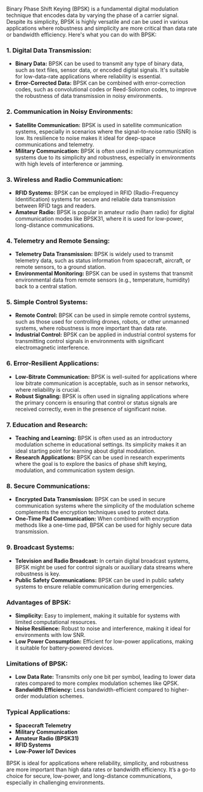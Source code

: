 Binary Phase Shift Keying (BPSK) is a fundamental digital modulation technique that encodes data by varying the phase of a carrier signal. Despite its simplicity, BPSK is highly versatile and can be used in various applications where robustness and simplicity are more critical than data rate or bandwidth efficiency. Here's what you can do with BPSK:

### 1. **Digital Data Transmission:**
   - **Binary Data:** BPSK can be used to transmit any type of binary data, such as text files, sensor data, or encoded digital signals. It's suitable for low-data-rate applications where reliability is essential.
   - **Error-Corrected Data:** BPSK can be combined with error-correction codes, such as convolutional codes or Reed-Solomon codes, to improve the robustness of data transmission in noisy environments.

### 2. **Communication in Noisy Environments:**
   - **Satellite Communication:** BPSK is used in satellite communication systems, especially in scenarios where the signal-to-noise ratio (SNR) is low. Its resilience to noise makes it ideal for deep-space communications and telemetry.
   - **Military Communication:** BPSK is often used in military communication systems due to its simplicity and robustness, especially in environments with high levels of interference or jamming.

### 3. **Wireless and Radio Communication:**
   - **RFID Systems:** BPSK can be employed in RFID (Radio-Frequency Identification) systems for secure and reliable data transmission between RFID tags and readers.
   - **Amateur Radio:** BPSK is popular in amateur radio (ham radio) for digital communication modes like BPSK31, where it is used for low-power, long-distance communications.

### 4. **Telemetry and Remote Sensing:**
   - **Telemetry Data Transmission:** BPSK is widely used to transmit telemetry data, such as status information from spacecraft, aircraft, or remote sensors, to a ground station.
   - **Environmental Monitoring:** BPSK can be used in systems that transmit environmental data from remote sensors (e.g., temperature, humidity) back to a central station.

### 5. **Simple Control Systems:**
   - **Remote Control:** BPSK can be used in simple remote control systems, such as those used for controlling drones, robots, or other unmanned systems, where robustness is more important than data rate.
   - **Industrial Control:** BPSK can be applied in industrial control systems for transmitting control signals in environments with significant electromagnetic interference.

### 6. **Error-Resilient Applications:**
   - **Low-Bitrate Communication:** BPSK is well-suited for applications where low bitrate communication is acceptable, such as in sensor networks, where reliability is crucial.
   - **Robust Signaling:** BPSK is often used in signaling applications where the primary concern is ensuring that control or status signals are received correctly, even in the presence of significant noise.

### 7. **Education and Research:**
   - **Teaching and Learning:** BPSK is often used as an introductory modulation scheme in educational settings. Its simplicity makes it an ideal starting point for learning about digital modulation.
   - **Research Applications:** BPSK can be used in research experiments where the goal is to explore the basics of phase shift keying, modulation, and communication system design.

### 8. **Secure Communications:**
   - **Encrypted Data Transmission:** BPSK can be used in secure communication systems where the simplicity of the modulation scheme complements the encryption techniques used to protect data.
   - **One-Time Pad Communication:** When combined with encryption methods like a one-time pad, BPSK can be used for highly secure data transmission.

### 9. **Broadcast Systems:**
   - **Television and Radio Broadcast:** In certain digital broadcast systems, BPSK might be used for control signals or auxiliary data streams where robustness is key.
   - **Public Safety Communications:** BPSK can be used in public safety systems to ensure reliable communication during emergencies.

### **Advantages of BPSK:**
   - **Simplicity:** Easy to implement, making it suitable for systems with limited computational resources.
   - **Noise Resilience:** Robust to noise and interference, making it ideal for environments with low SNR.
   - **Low Power Consumption:** Efficient for low-power applications, making it suitable for battery-powered devices.

### **Limitations of BPSK:**
   - **Low Data Rate:** Transmits only one bit per symbol, leading to lower data rates compared to more complex modulation schemes like QPSK.
   - **Bandwidth Efficiency:** Less bandwidth-efficient compared to higher-order modulation schemes.

### **Typical Applications:**
   - **Spacecraft Telemetry**
   - **Military Communication**
   - **Amateur Radio (BPSK31)**
   - **RFID Systems**
   - **Low-Power IoT Devices**

BPSK is ideal for applications where reliability, simplicity, and robustness are more important than high data rates or bandwidth efficiency. It’s a go-to choice for secure, low-power, and long-distance communications, especially in challenging environments.
